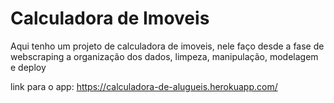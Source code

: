 # Calculadora de Imoveis

Aqui tenho um projeto de calculadora de imoveis, nele faço desde a fase de webscraping
a organização dos dados, limpeza, manipulação, modelagem e deploy

link para o app: https://calculadora-de-alugueis.herokuapp.com/
